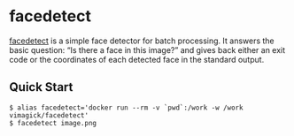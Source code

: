 facedetect
==========

[facedetect][1] is a simple face detector for batch processing. It answers the
basic question: “Is there a face in this image?” and gives back either an exit
code or the coordinates of each detected face in the standard output.

Quick Start
-----------

```
$ alias facedetect='docker run --rm -v `pwd`:/work -w /work vimagick/facedetect'
$ facedetect image.png
```

[1]: http://www.thregr.org/~wavexx/software/facedetect/
